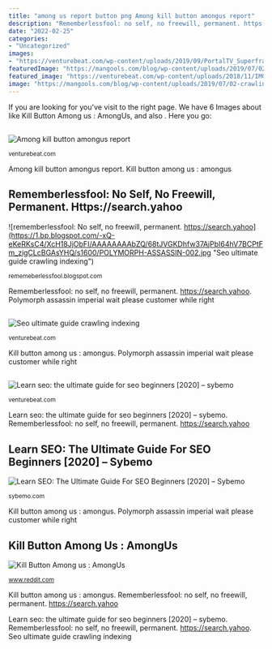 ```yaml
---
title: "among us report button png Among kill button amongus report"
description: "Rememberlessfool: no self, no freewill, permanent. https://search.yahoo"
date: "2022-02-25"
categories:
- "Uncategorized"
images:
- "https://venturebeat.com/wp-content/uploads/2019/09/PortalTV_Superframe_1.jpg?w=800"
featuredImage: "https://mangools.com/blog/wp-content/uploads/2019/07/02-crawling-2-1.png"
featured_image: "https://venturebeat.com/wp-content/uploads/2018/11/IMG_20181119_132525.jpg?w=800"
image: "https://mangools.com/blog/wp-content/uploads/2019/07/02-crawling-2-1.png"
---
```


If you are looking for  you've visit to the right page. We have 6 Images about  like Kill Button Among us : AmongUs,  and also . Here you go:

## 

![](https://venturebeat.com/wp-content/uploads/2019/10/microsoft-surface-event-surface-pro-x-4.jpg?w=800 "Among kill button amongus report")

<small>venturebeat.com</small>

Among kill button amongus report. Kill button among us : amongus

## Rememberlessfool: No Self, No Freewill, Permanent. Https://search.yahoo

![rememberlessfool: No self, no freewill, permanent. https://search.yahoo](https://1.bp.blogspot.com/-xQ-eKeRKsC4/XcH18JjObFI/AAAAAAAAbZQ/68tJVGKDhfw37AjPbI64hV7BCPtFm_zigCLcBGAsYHQ/s1600/POLYMORPH-ASSASSIN-002.jpg "Seo ultimate guide crawling indexing")

<small>rememeberlessfool.blogspot.com</small>

Rememberlessfool: no self, no freewill, permanent. https://search.yahoo. Polymorph assassin imperial wait please customer while right

## 

![](https://venturebeat.com/wp-content/uploads/2018/11/IMG_20181119_132525.jpg?w=800 "Seo ultimate guide crawling indexing")

<small>venturebeat.com</small>

Kill button among us : amongus. Polymorph assassin imperial wait please customer while right

## 

![](https://venturebeat.com/wp-content/uploads/2019/09/PortalTV_Superframe_1.jpg?w=800 "Learn seo: the ultimate guide for seo beginners [2020] – sybemo")

<small>venturebeat.com</small>

Learn seo: the ultimate guide for seo beginners [2020] – sybemo. Rememberlessfool: no self, no freewill, permanent. https://search.yahoo

## Learn SEO: The Ultimate Guide For SEO Beginners [2020] – Sybemo

![Learn SEO: The Ultimate Guide For SEO Beginners [2020] – Sybemo](https://mangools.com/blog/wp-content/uploads/2019/07/02-crawling-2-1.png "Polymorph assassin imperial wait please customer while right")

<small>sybemo.com</small>

Kill button among us : amongus. Polymorph assassin imperial wait please customer while right

## Kill Button Among Us : AmongUs

![Kill Button Among us : AmongUs](https://preview.redd.it/081nznr69en51.png?auto=webp&amp;s=7b409db250a9ea18b5cb08677833ec6adc834cf4 "Rememberlessfool: no self, no freewill, permanent. https://search.yahoo")

<small>www.reddit.com</small>

Kill button among us : amongus. Rememberlessfool: no self, no freewill, permanent. https://search.yahoo

Learn seo: the ultimate guide for seo beginners [2020] – sybemo. Rememberlessfool: no self, no freewill, permanent. https://search.yahoo. Seo ultimate guide crawling indexing
